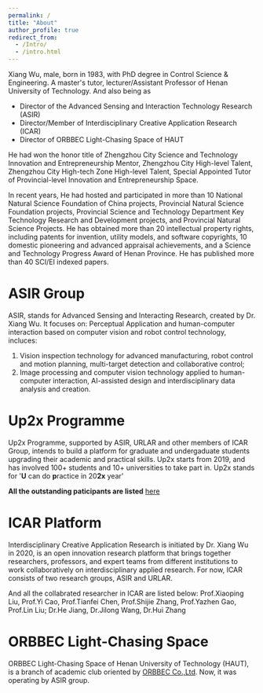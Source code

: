 ```yaml
---
permalink: /
title: "About"
author_profile: true
redirect_from: 
  - /Intro/
  - /intro.html
---
```

Xiang Wu, male, born in 1983, with PhD degree in Control Science & Engineering. 
A master's tutor, lecturer/Assistant Professor of Henan University of Technology. 
And also being as

- Director of the Advanced Sensing and Interaction Technology Research (ASIR)
- Director/Member of Interdisciplinary Creative Application Research (ICAR)
- Director of ORBBEC Light-Chasing Space of HAUT

He had won the honor title of Zhengzhou City Science and Technology Innovation and Entrepreneurship Mentor, Zhengzhou City High-level Talent, Zhengzhou City High-tech Zone High-level Talent, Special Appointed Tutor of Provincial-level Innovation and Entrepreneurship Space. 

In recent years, He had hosted and participated in more than 10 National Natural Science Foundation of China projects, Provincial Natural Science Foundation projects, Provincial Science and Technology Department Key Technology Research and Development projects, and Provincial Natural Science Projects. He has obtained more than 20 intellectual property rights, including patents for invention, utility models, and software copyrights, 10 domestic pioneering and advanced appraisal achievements, and a Science and Technology Progress Award of Henan Province. He has published more than 40 SCI/EI indexed papers.

# ASIR Group
ASIR, stands for Advanced Sensing and Interacting Research, created by Dr. Xiang Wu. 
It focuses on: Perceptual Application and human-computer interaction based on computer vision and robot control technology, incluces:
 1. Vision inspection technology for advanced manufacturing, robot control and motion planning, multi-target detection and collaborative control; 
 2. Image processing and computer vision technology applied to human-computer interaction, AI-assisted design and interdisciplinary data analysis and creation.

# Up2x Programme
 Up2x Programme, supported by ASIR, URLAR and other members of ICAR Group, intends to build a platform for graduate and undergaduate students upgrading their academic and practical skills. 
 Up2x starts from 2019, and has involved 100+ students and 10+ universities to take part in. 
 Up2x stands for '**U** can do **p**ractice in 20**2x** year'
 
 **All the outstanding paticipants are listed** [here](/members/)

# ICAR Platform

Interdisciplinary Creative Application Research is initiated by Dr. Xiang Wu in 2020, is an open innovation research platform that brings together researchers, professors, and expert teams from different institutions to work collaboratively on interdisciplinary applied research.
For now, ICAR consists of two research groups, ASIR and URLAR.

And all the collabrated researcher in ICAR are listed below: 
Prof.Xiaoping Liu, Prof.Yi Cao, Prof.Tianfei Chen, Prof.Shijie Zhang, Prof.Yazhen Gao, Prof.Lin Liu;
Dr.He Jiang, Dr.Jilong Wang, Dr.Hui Zhang

# ORBBEC Light-Chasing Space
ORBBEC Light-Chasing Space of Henan University of Technology (HAUT), is a branch of academic club oriented by [ORBBEC Co.,Ltd](https://www.orbbec.com/).
Now, it was operating by ASIR group.
